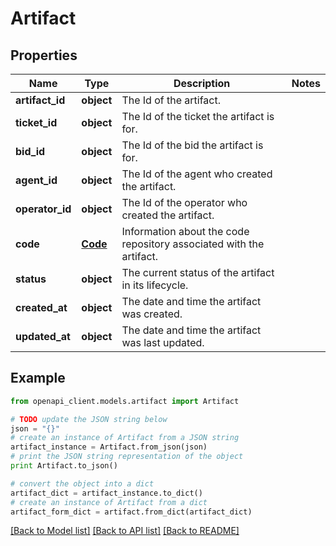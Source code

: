 # Artifact


## Properties
Name | Type | Description | Notes
------------ | ------------- | ------------- | -------------
**artifact_id** | **object** | The Id of the artifact. | 
**ticket_id** | **object** | The Id of the ticket the artifact is for. | 
**bid_id** | **object** | The Id of the bid the artifact is for. | 
**agent_id** | **object** | The Id of the agent who created the artifact. | 
**operator_id** | **object** | The Id of the operator who created the artifact. | 
**code** | [**Code**](Code.md) | Information about the code repository associated with the artifact. | 
**status** | **object** | The current status of the artifact in its lifecycle. | 
**created_at** | **object** | The date and time the artifact was created. | 
**updated_at** | **object** | The date and time the artifact was last updated. | 

## Example

```python
from openapi_client.models.artifact import Artifact

# TODO update the JSON string below
json = "{}"
# create an instance of Artifact from a JSON string
artifact_instance = Artifact.from_json(json)
# print the JSON string representation of the object
print Artifact.to_json()

# convert the object into a dict
artifact_dict = artifact_instance.to_dict()
# create an instance of Artifact from a dict
artifact_form_dict = artifact.from_dict(artifact_dict)
```
[[Back to Model list]](../README.md#documentation-for-models) [[Back to API list]](../README.md#documentation-for-api-endpoints) [[Back to README]](../README.md)


